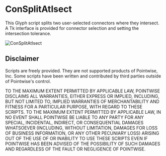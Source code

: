 ConSplitAtIsect
==========================================
This Glyph script splits two user-selected connectors where they 
intersect. A Tk interface is provided for connector selection and 
setting the intersection tolerance. 

![ConSplitAtIsect](https://raw.github.com/pointwise/ConSplitAtIsect/master/ConSplitAtIsect-Tk.png)

Disclaimer
----------
Scripts are freely provided. They are not supported products of 
Pointwise, Inc. Some scripts have been written and contributed by 
third parties outside of Pointwise's control.

TO THE MAXIMUM EXTENT PERMITTED BY APPLICABLE LAW, POINTWISE DISCLAIMS
ALL WARRANTIES, EITHER EXPRESS OR IMPLIED, INCLUDING, BUT NOT LIMITED
TO, IMPLIED WARRANTIES OF MERCHANTABILITY AND FITNESS FOR A PARTICULAR
PURPOSE, WITH REGARD TO THESE SCRIPTS. TO THE MAXIMUM EXTENT PERMITTED
BY APPLICABLE LAW, IN NO EVENT SHALL POINTWISE BE LIABLE TO ANY PARTY
FOR ANY SPECIAL, INCIDENTAL, INDIRECT, OR CONSEQUENTIAL DAMAGES
WHATSOEVER (INCLUDING, WITHOUT LIMITATION, DAMAGES FOR LOSS OF BUSINESS
INFORMATION, OR ANY OTHER PECUNIARY LOSS) ARISING OUT OF THE USE OF OR
INABILITY TO USE THESE SCRIPTS EVEN IF POINTWISE HAS BEEN ADVISED OF THE
POSSIBILITY OF SUCH DAMAGES AND REGARDLESS OF THE FAULT OR NEGLIGENCE OF
POINTWISE.

